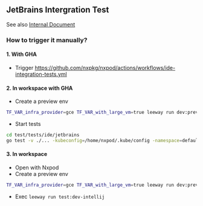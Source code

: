 ## JetBrains Intergration Test

See also [Internal Document](https://www.notion.so/nxpod/IDE-Integration-Tests-350235cc0db7489e86ebb57488a91f78)

### How to trigger it manually?

#### 1. With GHA

- Trigger https://github.com/nxpkg/nxpod/actions/workflows/ide-integration-tests.yml

#### 2. In workspace with GHA

- Create a preview env
```sh
TF_VAR_infra_provider=gce TF_VAR_with_large_vm=true leeway run dev:preview
```
- Start tests
```sh
cd test/tests/ide/jetbrains
go test -v ./... -kubeconfig=/home/nxpod/.kube/config -namespace=default -username=<your_user_name>
```

#### 3. In workspace

- Open with Nxpod
- Create a preview env
```sh
TF_VAR_infra_provider=gce TF_VAR_with_large_vm=true leeway run dev:preview
```
- Exec `leeway run test:dev-intellij`
